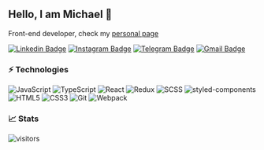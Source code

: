 ## Hello, I am Michael 👋

Front-end developer, check my [personal page](https://filipenko.vercel.app)

[![Linkedin Badge](https://img.shields.io/badge/-lomeat-blue?style=flat-square&logo=Linkedin&logoColor=white&link=https://www.linkedin.com/in/lomeat/)](https://www.linkedin.com/in/lomeat/)
[![Instagram Badge](https://img.shields.io/badge/-lomeat.art-purple?style=flat-square&logo=instagram&logoColor=white&link=https://instagram.com/lomeat.art/)](https://instagram.com/lomeat.art)
[![Telegram Badge](https://img.shields.io/badge/-lomeat-blue?style=flat-square&logo=telegram&logoColor=white&link=https://t.me/lomeat/)](https://t.me/lomeat)
[![Gmail Badge](https://img.shields.io/badge/-lom3at@gmail.com-red?style=flat-square&logo=gmail&logoColor=white&link=mailto:lom3at@gmail.com)](mailto:lom3at@gmail.com)

### ⚡ Technologies

![JavaScript](https://img.shields.io/badge/-JavaScript-black?style=flat-square&logo=javascript)
![TypeScript](https://img.shields.io/badge/-TypeScript-darkblue?style=flat-square&logo=typescript&logoColor=white)
![React](https://img.shields.io/badge/-React-blue?style=flat-square&logo=react&logoColor=white)
![Redux](https://img.shields.io/badge/-Redux-purple?style=flat-square&logo=redux)
![SCSS](https://img.shields.io/badge/-SCSS-red?style=flat-square&logo=sass&logoColor=white)
![styled-components](https://img.shields.io/badge/-Styled-brown?style=flat-square&logo=styled-components&logoColor=white)
![HTML5](https://img.shields.io/badge/-HTML5-orange?style=flat-square&logo=html5&logoColor=white)
![CSS3](https://img.shields.io/badge/-CSS3-1572B6?style=flat-square&logo=css3)
![Git](https://img.shields.io/badge/-Git-black?style=flat-square&logo=git)
![Webpack](https://img.shields.io/badge/-Webpack-darkgreen?style=flat-square&logo=webpack)

### :chart_with_upwards_trend:	 Stats

<!--- ![Github Stats](https://github-readme-stats.vercel.app/api?username=lomeat&show_icons=true) --->

![visitors](https://visitor-badge.laobi.icu/badge?page_id=lomeat.lomeat)
